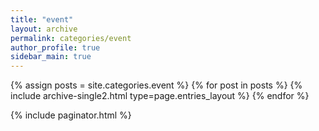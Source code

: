 ```yaml
---
title: "event"
layout: archive
permalink: categories/event
author_profile: true
sidebar_main: true
---
```


{% assign posts = site.categories.event %}
{% for post in posts %} {% include archive-single2.html type=page.entries_layout %} {% endfor %}

{% include paginator.html %}
